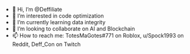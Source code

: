- 👋 Hi, I’m @Deffiliate
- 👀 I’m interested in code optimization
- 🌱 I’m currently learning data integrity
- 💞️ I’m looking to collaborate on AI and Blockchain
- 📫 How to reach me: TotesMaGotes#771 on Roblox, u/Spock1993 on Reddit, Deff_Con on Twitch 

<!---
Deffiliate/Deffiliate is a ✨ special ✨ repository because its `README.md` (this file) appears on your GitHub profile.
You can click the Preview link to take a look at your changes.
--->
